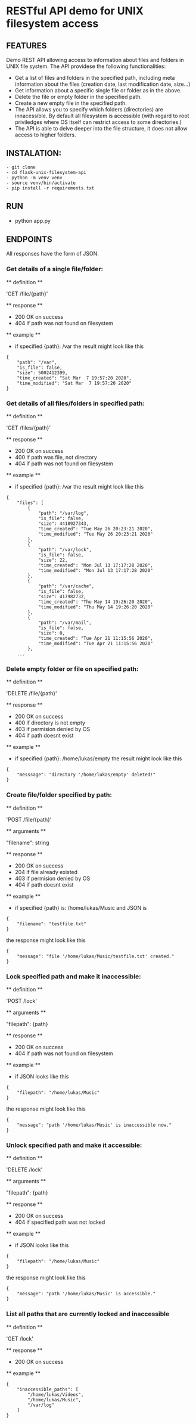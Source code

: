 # RESTful API demo for UNIX filesystem access



## FEATURES
Demo REST API allowing access to information about files and folders in UNIX file system. The API providese the following functionalities:

- Get a list of files and folders in the specified path, including meta information about the files (creation date, last modification date, size...)
- Get information about a specific single file or folder as in the above.
- Delete the file or empty folder in the specified path.
- Create a new empty file in the specified path.
- The API allows you to specify which folders (directories) are innacessible. By default all filesystem is accessible (with regard to root priviledges where OS itself can restrict access to some directories.)
- The API is able to delve deeper into the file structure, it does not allow access to higher folders.

## INSTALATION:
```
- git clone
- cd flask-unix-filesystem-api
- python -m venv venv
- source venv/bin/activate
- pip install -r requirements.txt
```
## RUN 

- python app.py


## ENDPOINTS

All responses have the form of JSON.

### Get details of a single file/folder:

** definition **

'GET /file/{path}'

** response **

- 200 OK on success
- 404 if path was not found on filesystem

** example **
 
- if specified {path}: /var the result might look like this

```
{
    "path": "/var",
    "is_file": false,
    "size": 5002412399,
    "time_created": "Sat Mar  7 19:57:20 2020",
    "time_modified": "Sat Mar  7 19:57:20 2020"
}
``` 

### Get details of all files/folders in specified path:

** definition **

'GET /files/{path}'

** response **

- 200 OK on success
- 400 if path was file, not directory
- 404 if path was not found on filesystem

** example **
 
- if specified {path}: /var the result might look like this

```
{
    "files": [
        {
            "path": "/var/log",
            "is_file": false,
            "size": 4418927343,
            "time_created": "Tue May 26 20:23:21 2020",
            "time_modified": "Tue May 26 20:23:21 2020"
        },
        {
            "path": "/var/lock",
            "is_file": false,
            "size": 22,
            "time_created": "Mon Jul 13 17:17:28 2020",
            "time_modified": "Mon Jul 13 17:17:28 2020"
        },
        {
            "path": "/var/cache",
            "is_file": false,
            "size": 417982732,
            "time_created": "Thu May 14 19:26:20 2020",
            "time_modified": "Thu May 14 19:26:20 2020"
        },
        {
            "path": "/var/mail",
            "is_file": false,
            "size": 0,
            "time_created": "Tue Apr 21 11:15:56 2020",
            "time_modified": "Tue Apr 21 11:15:56 2020"
        },
    ...
``` 

### Delete empty folder or file on specified path:

** definition **

'DELETE /file/{path}'

** response **

- 200 OK on success
- 400 if directory is not empty
- 403 if permision denied by OS
- 404 if path doesnt exist

** example **

- if specified {path}: /home/lukas/empty the result might look like this

```
{
    "messsage": "directory '/home/lukas/empty' deleted!"
}
```

### Create file/folder specified by path:

** definition **

'POST /file/{path}'

** arguments **

"filename": string

** response **

- 200 OK on success
- 204 if file already existed
- 403 if permision denied by OS
- 404 if path doesnt exist

** example **

- if specified {path} is: /home/lukas/Music and JSON is
```
{
	"filename": "testfile.txt"
}
```
the response might look like this 

```
{
    "message": "file '/home/lukas/Music/testfile.txt' created."
}
```

### Lock specified path and make it inaccessible:

** definition **

'POST /lock'

** arguments **

"filepath": {path}

** response **

- 200 OK on success
- 404 if path was not found on filesystem

** example **

- if JSON looks like this

```
{
	"filepath": "/home/lukas/Music"
}
```
the response might look like this 
```
{
    "message": "path '/home/lukas/Music' is inaccessible now."
}
```
### Unlock specified path and make it accessible:

** definition **

'DELETE /lock'

** arguments **

"filepath": {path}

** response **

- 200 OK on success
- 404 if specified path was not locked 

** example **

- if JSON looks like this
```
{
	"filepath": "/home/lukas/Music"
}
```
the response might look like this 
```
{
    "message": "path '/home/lukas/Music' is accessible."
}
```
### List all paths that are currently locked and inaccessible

** definition **

'GET /lock'

** response **

- 200 OK on success

** example **

```
{
    "inaccessible_paths": [
        "/home/lukas/Videos",
        "/home/lukas/Music",
        "/var/log"
    ]
}
```




